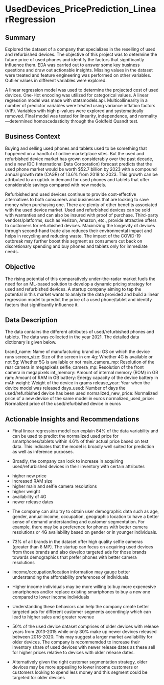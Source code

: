 # UsedDevices_PricePrediction_LinearRegression

## Summary

Explored the dataset of a company that specializes in the reselling of used and refurbished devices. The objective of this project was to determine the future price of used phones and identify the factors that significantly influence them.
EDA was carried out to answer some key business questions and draw out actionable insights. Missing values in the dataset were treated and feature engineering was performed on other variables. Outlier values in different variables were explored.

A linear regression model was used to determine the projected cost of used devices. One-Hot encoding was utilized for categorical values.  A linear regression model was made with statsmodels.api. Multicollinearity in a number of predictor variables were treated using variance inflation factors (VIF). 
Variables with  high p-values were explored and systematically removed. Final model was tested for linearity, independence, and normality—determined homoscedasticity through the Goldfeld Quandt test.


## Business Context
Buying and selling used phones and tablets used to be something that happened on a handful of online marketplace sites. But the used and refurbished device market has grown considerably over the past decade, and a new IDC (International Data Corporation) forecast predicts that the used phone market would be worth $52.7 billion by 2023 with a compound annual growth rate (CAGR) of 13.6% from 2018 to 2023. This growth can be attributed to an uptick in demand for used phones and tablets that offer considerable savings compared with new models.

Refurbished and used devices continue to provide cost-effective alternatives to both consumers and businesses that are looking to save money when purchasing one. There are plenty of other benefits associated with the used device market. Used and refurbished devices can be sold with warranties and can also be insured with proof of purchase. Third-party vendors/platforms, such as Verizon, Amazon, etc., provide attractive offers to customers for refurbished devices. Maximizing the longevity of devices through second-hand trade also reduces their environmental impact and helps in recycling and reducing waste. The impact of the COVID-19 outbreak may further boost this segment as consumers cut back on discretionary spending and buy phones and tablets only for immediate needs.

## Objective
The rising potential of this comparatively under-the-radar market fuels the need for an ML-based solution to develop a dynamic pricing strategy for used and refurbished devices. A startup company aiming to tap the potential in this market wants to analyze the data provided and build a linear regression model to predict the price of a used phone/tablet and identify factors that significantly influence it.

## Data Description
The data contains the different attributes of used/refurbished phones and tablets. The data was collected in the year 2021. The detailed data dictionary is given below.

brand_name: Name of manufacturing brand
os: OS on which the device runs
screen_size: Size of the screen in cm
4g: Whether 4G is available or not
5g: Whether 5G is available or not
main_camera_mp: Resolution of the rear camera in megapixels
selfie_camera_mp: Resolution of the front camera in megapixels
int_memory: Amount of internal memory (ROM) in GB
ram: Amount of RAM in GB
battery: Energy capacity of the device battery in mAh
weight: Weight of the device in grams
release_year: Year when the device model was released
days_used: Number of days the used/refurbished device has been used
normalized_new_price: Normalized price of a new device of the same model in euros
normalized_used_price: Normalized price of the used/refurbished device in euros





## Actionable Insights and Recommendations
- Final linear regression model can explain 84% of the data variability and can be used to predict the normalized used price for smartphones/tablets within 4.6% of their actual price based on test data. This indicates that the model is broadly well suited for prediction as well as inference purposes.

- Broadly, the company can look to increase in acquiring used/refurbished devices in their inventory with certain attributes
* higher new price
* increased RAM size
* higher main and selfie camera resolutions
* higher weight
* availability of 4G
* newer release dates

- The company can also try to obtain user demographic data such as age, gender, annual income, occupation, geographic location to have a better sense of demand understanding and customer segmentation. For example, there may be a preference for phones with better camera resolutions or 4G availability based on gender or in younger individuals.

- 73% of all brands in the dataset offer high quality selfie cameras (greater than 8 MP). The startup can focus on acquiring used devices from those brands and also develop targeted ads for those brands towards demographics that prefer phones with better camera resolutions

- Income/occupation/location information may gauge better understanding the affordability preferences of individuals.

- Higher income individuals may be more willing to buy more expenesive smartphones and/or replace existing smartphones to buy a new one compared to lower income individuals

- Understanding these behaviors can help the company create better targeted ads for different customer segments accordingly which can lead to higher sales and greater revenue

- 50% of the used device dataset comprises of older devices with release years from 2013-2015 while only 30% make up newer devices released between 2018-2020. This may suggest a larger market availability for older devices. The company is recommemded to increase their inventory share of used devices with newer release dates as these sell for higher prices relative to devices with older release dates.

- Alternatively given the right customer segmentation strategy, older devices may be more appealing to lower income customers or customers looking to spend less money and this segment could be targeted for older devices
